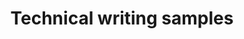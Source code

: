 ---
title : "Technical writing samples"
description: "These writing samples show the breadth of my technical writing experience."
layout : layouts/grid.njk
eleventyExcludeFromCollections : true
FontAwesomeIcon: 'regular fa-pen-to-square'
---